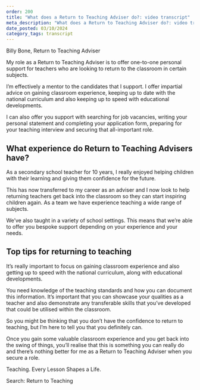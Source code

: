 ```yaml
---
order: 200
title: "What does a Return to Teaching Adviser do?: video transcript"
meta_description: "What does a Return to Teaching Adviser do?: video transcript"
date_posted: 03/10/2024
category_tags: transcript
---
```


Billy Bone, Return to Teaching Adviser 

My role as a Return to Teaching Adviser is to offer one-to-one personal support for teachers who are looking to return to the classroom in certain subjects. 

I’m effectively a mentor to the candidates that I support. I offer impartial advice on gaining classroom experience, keeping up to date with the national curriculum and also keeping up to speed with educational developments. 

I can also offer you support with searching for job vacancies, writing your personal statement and completing your application form, preparing for your teaching interview and securing that all-important role.

## What experience do Return to Teaching Advisers have? 
As a secondary school teacher for 10 years, I really enjoyed helping children with their learning and giving them confidence for the future. 

This has now transferred to my career as an adviser and I now look to help returning teachers get back into the classroom so they can start inspiring children again. As a team we have experience teaching a wide range of subjects. 

We’ve also taught in a variety of school settings. This means that we’re able to offer you bespoke support depending on your experience and your needs. 

## Top tips for returning to teaching
It’s really important to focus on gaining classroom experience and also getting up to speed with the national curriculum, along with educational developments. 

You need knowledge of the teaching standards and how you can document this information. It’s important that you can showcase your qualities as a teacher and also demonstrate any transferable skills that you’ve developed that could be utilised within the classroom. 

So you might be thinking that you don’t have the confidence to return to teaching, but I’m here to tell you that you definitely can. 

Once you gain some valuable classroom experience and you get back into the swing of things, you’ll realise that this is something you can really do and there’s nothing better for me as a Return to Teaching Adviser when you secure a role. 

Teaching. Every Lesson Shapes a Life.

Search: Return to Teaching 